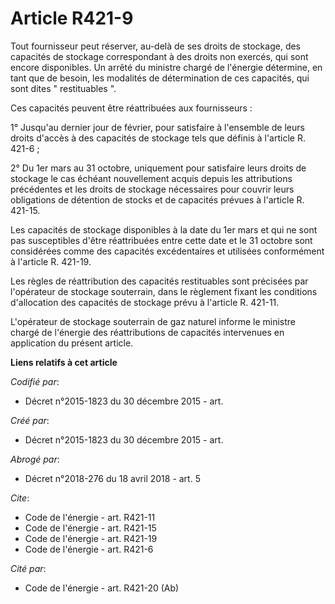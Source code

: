 # Article R421-9

Tout fournisseur peut réserver, au-delà de ses droits de stockage, des capacités de stockage correspondant à des droits non
exercés, qui sont encore disponibles. Un arrêté du ministre chargé de l'énergie détermine, en tant que de besoin, les
modalités de détermination de ces capacités, qui sont dites " restituables ". 

Ces capacités peuvent être réattribuées aux fournisseurs : 

1° Jusqu'au dernier jour de février, pour satisfaire à l'ensemble de leurs droits d'accès à des capacités de stockage tels
que définis à l'article R. 421-6 ; 

2° Du 1er mars au 31 octobre, uniquement pour satisfaire leurs droits de stockage le cas échéant nouvellement acquis depuis
les attributions précédentes et les droits de stockage nécessaires pour couvrir leurs obligations de détention de stocks et
de capacités prévues à l'article R. 421-15. 

Les capacités de stockage disponibles à la date du 1er mars et qui ne sont pas susceptibles d'être réattribuées entre cette
date et le 31 octobre sont considérées comme des capacités excédentaires et utilisées conformément à l'article R. 421-19. 

Les règles de réattribution des capacités restituables sont précisées par l'opérateur de stockage souterrain, dans le
règlement fixant les conditions d'allocation des capacités de stockage prévu à l'article R. 421-11. 

L'opérateur de stockage souterrain de gaz naturel informe le ministre chargé de l'énergie des réattributions de capacités
intervenues en application du présent article.

**Liens relatifs à cet article**

_Codifié par_:

  - Décret n°2015-1823 du 30 décembre 2015 - art.

_Créé par_:

  - Décret n°2015-1823 du 30 décembre 2015 - art.

_Abrogé par_:

  - Décret n°2018-276 du 18 avril 2018 - art. 5

_Cite_:

  - Code de l'énergie - art. R421-11
  - Code de l'énergie - art. R421-15
  - Code de l'énergie - art. R421-19
  - Code de l'énergie - art. R421-6

_Cité par_:

  - Code de l'énergie - art. R421-20 (Ab)

